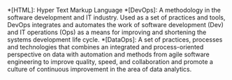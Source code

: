 *[HTML]: Hyper Text Markup Language
*[DevOps]: A methodology in the software development and IT industry. Used as a set of practices and tools, DevOps integrates and automates the work of software development (Dev) and IT operations (Ops) as a means for improving and shortening the systems development life cycle.
*[DataOps]: A set of practices, processes and technologies that combines an integrated and process-oriented perspective on data with automation and methods from agile software engineering to improve quality, speed, and collaboration and promote a culture of continuous improvement in the area of data analytics.
